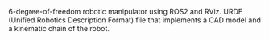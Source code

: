 6-degree-of-freedom robotic manipulator using ROS2 and RViz. URDF (Unified Robotics Description Format) file that implements a CAD model and a kinematic chain of the robot.
